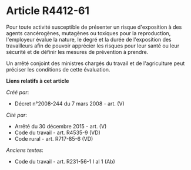 # Article R4412-61

Pour toute activité susceptible de présenter un risque d'exposition à des agents cancérogènes, mutagènes ou toxiques pour la
reproduction, l'employeur évalue la nature, le degré et la durée de l'exposition des travailleurs afin de pouvoir apprécier
les risques pour leur santé ou leur sécurité et de définir les mesures de prévention à prendre.

Un arrêté conjoint des ministres chargés du travail et de l'agriculture peut préciser les conditions de cette évaluation.

**Liens relatifs à cet article**

_Créé par_:

  - Décret n°2008-244 du 7 mars 2008 - art. (V)

_Cité par_:

  - Arrêté du 30 décembre 2015 - art. (V)
  - Code du travail - art. R4535-9 (VD)
  - Code rural - art. R717-85-6 (VD)

_Anciens textes_:

  - Code du travail - art. R231-56-1 I al 1 (Ab)
